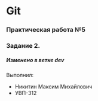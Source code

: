 # Git
### Практическая работа №5
### Задание 2.
##### Изменено в ветке dev
Выполнил:
* Никитин Максим Михайлович
* УВП-312